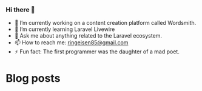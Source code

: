 ### Hi there 👋


- 🔭 I’m currently working on a content creation platform called Wordsmith.
- 🌱 I’m currently learning Laravel Livewire
- 💬 Ask me about anything related to the Laravel ecosystem.
- 📫 How to reach me: ringeisen85@gmail.com
- ⚡ Fun fact: The first programmer was the daughter of a mad poet.

# Blog posts
<!-- BLOG-POST-LIST:START -->
<!-- BLOG-POST-LIST:END -->
